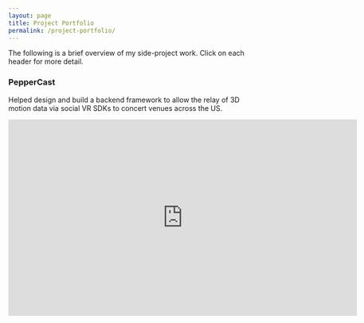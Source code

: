 ```yaml
---
layout: page
title: Project Portfolio
permalink: /project-portfolio/
---
```


The following is a brief overview of my side-project work. Click on each header for more detail.  

### PepperCast

Helped design and build a backend framework to allow the relay of 3D motion data via social VR SDKs to concert venues across the US.

<iframe width="700" height="394" src="https://www.youtube.com/embed/41Yd0-eF38E?si=DYHH9XviBgFjRm70" title="YouTube video player" frameborder="0" allow="accelerometer; autoplay; clipboard-write; encrypted-media; gyroscope; picture-in-picture; web-share" referrerpolicy="strict-origin-when-cross-origin" allowfullscreen></iframe>


